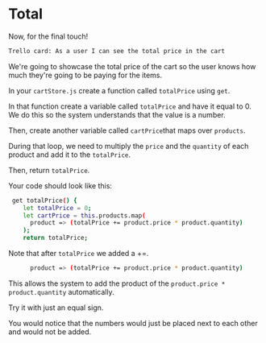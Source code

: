 # Total

Now, for the final touch!
```sh 
Trello card: As a user I can see the total price in the cart 
```

We're going to showcase the total price of the cart so the user knows how much they're going to be paying for the items.

In your `cartStore.js` create a function called `totalPrice` using `get`.

In that function create a variable called `totalPrice` and have it equal to 0. We do this so the system understands that the value is a number.

Then, create another variable called `cartPrice`that maps over `products`. 

During that loop, we need to multiply the `price` and the `quantity` of each product and add it to the `totalPrice`.

Then, return `totalPrice`.

Your code should look like this:
```sh 
 get totalPrice() {
    let totalPrice = 0;
    let cartPrice = this.products.map(
      product => (totalPrice += product.price * product.quantity)
    );
    return totalPrice;
```
  Note that after `totalPrice` we added a +=.
  ```sh
        product => (totalPrice += product.price * product.quantity)
```
This allows the system to add the product of the `product.price * product.quantity` automatically.

Try it with just an equal sign.

You would notice that the numbers would just be placed next to each other and would not be added.

